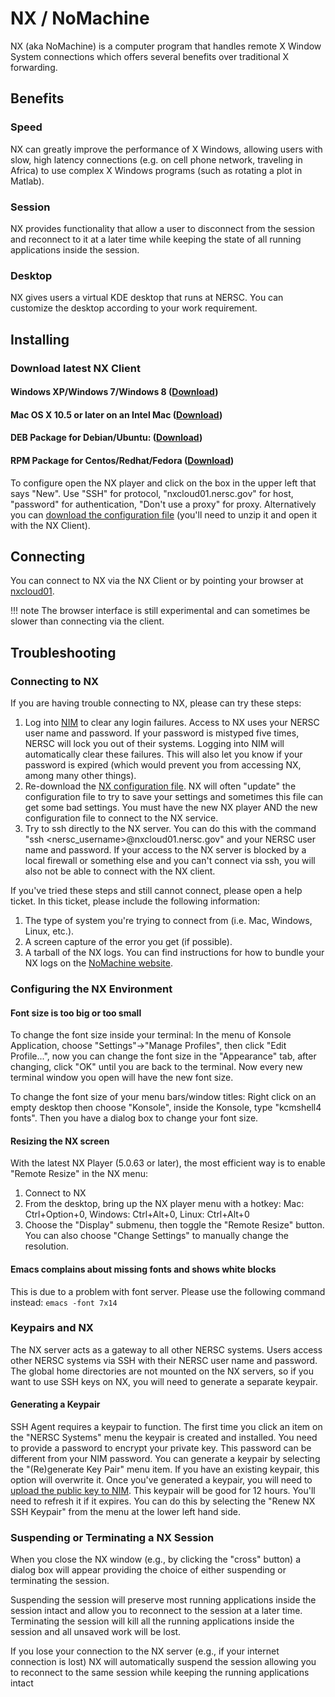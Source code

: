 # NX / NoMachine

NX (aka NoMachine) is a computer program that handles remote X Window 
System connections which offers several benefits over traditional X
forwarding.

## Benefits

### Speed

NX can greatly improve the performance of X Windows, allowing users
with slow, high latency connections (e.g. on cell phone network,
traveling in Africa) to use complex X Windows programs (such as
rotating a plot in Matlab).

### Session

NX provides functionality that allow a user to disconnect from the session
and reconnect to it at a later time while keeping the state of all
running applications inside the session.

### Desktop

NX gives users a virtual KDE desktop that runs at NERSC. You can
customize the desktop according to your work requirement.

## Installing

### Download latest NX Client
#### Windows XP/Windows 7/Windows 8 ([Download](http://portal.nersc.gov/project/mpccc/nx/nomachine-enterprise-client_6.0.80_1.exe))
#### Mac OS X 10.5 or later on an Intel Mac ([Download](http://portal.nersc.gov/project/mpccc/nx/nomachine-enterprise-client_6.0.66_2.dmg))
#### DEB Package for Debian/Ubuntu: ([Download](http://portal.nersc.gov/project/mpccc/nx/nomachine-enterprise-client_6.0.66_2_amd64.deb))
#### RPM Package for Centos/Redhat/Fedora ([Download](http://portal.nersc.gov/project/mpccc/nx/nomachine-enterprise-client_6.0.66_2_x86_64.rpm))

To configure open the NX player and click on the box in the 
upper left that says "New". Use "SSH" for protocol, 
"nxcloud01.nersc.gov" for host, "password" for authentication, 
"Don't use a proxy" for proxy. Alternatively you can [download 
the configuration 
file](http://portal.nersc.gov/project/mpccc/nx/Connection_to_NERSC_NX_service.nxs.gz) 
(you'll need to unzip it and open it with the NX Client).

## Connecting

You can connect to NX via the NX Client or by pointing your browser
at [nxcloud01](https://nxcloud01.nersc.gov).

!!! note
    The browser interface is still experimental and can sometimes
    be slower than connecting via the client.

## Troubleshooting

### Connecting to NX

If you are having trouble connecting to NX, please can try these steps:

1. Log into [NIM](https://nim.nersc.gov) to clear any login failures. Access to NX uses your NERSC user name and password. If your password is mistyped five times, NERSC will lock you out of their systems. Logging into NIM will automatically clear these failures. This will also let you know if your password is expired (which would prevent you from accessing NX, among many other things).
2. Re-download the [NX configuration file](http://portal.nersc.gov/project/mpccc/nx/Connection_to_NERSC_NX_service.nxs.gz). NX will often "update" the configuration file to try to save your settings and sometimes this file can get some bad settings. You must have the new NX player AND the new configuration file to connect to the NX service.
3. Try to ssh directly to the NX server. You can do this with the command "ssh <nersc_username>@nxcloud01.nersc.gov" and your NERSC user name and password. If your access to the NX server is blocked by a local firewall or something else and you can't connect via ssh, you will also not be able to connect with the NX client.

If you've tried these steps and still cannot connect, please open a help ticket. In this ticket, please include the following information:

1. The type of system you're trying to connect from (i.e. Mac, Windows, Linux, etc.).
1. A screen capture of the error you get (if possible).
1. A tarball of the NX logs. You can find instructions for how to bundle your NX logs on the [NoMachine website](https://www.nomachine.com/DT07M00098).

### Configuring the NX Environment

#### Font size is too big or too small

To change the font size inside your terminal: In the menu of Konsole Application, choose "Settings"->"Manage Profiles", then click "Edit Profile...", now you can change the font size in the "Appearance" tab, after changing, click "OK" until you are back to the terminal. Now every new terminal window you open will have the new font size. 

To change the font size of your menu bars/window titles: Right click on an empty desktop then choose "Konsole", inside the Konsole, type "kcmshell4 fonts". Then you have a dialog box to change your font size. 

#### Resizing the NX screen

With the latest NX Player (5.0.63 or later), the most efficient way is to enable "Remote Resize" in the NX menu:

1. Connect to NX
1. From the desktop, bring up the NX player menu with a hotkey: Mac: Ctrl+Option+0, Windows: Ctrl+Alt+0, Linux: Ctrl+Alt+0
1. Choose the "Display" submenu, then toggle the "Remote Resize" button. You can also choose "Change Settings" to manually change the resolution.

#### Emacs complains about missing fonts and shows white blocks

This is due to a problem with font server. Please use the following command instead: `emacs -font 7x14`

### Keypairs and NX

The NX server acts as a gateway to all other NERSC systems. Users access other NERSC systems via SSH with their NERSC user name and password. The global home directories are not mounted on the NX servers, so if you want to use SSH keys on NX, you will need to generate a separate keypair.

#### Generating a Keypair

SSH Agent requires a keypair to function. The first time you click an item on the "NERSC Systems" menu the keypair is created and installed. You need to provide a password to encrypt your private key. This password can be different from your NIM password. You can generate a keypair by selecting the "(Re)generate Key Pair" menu item. If you have an existing keypair, this option will overwrite it. Once you've generated a keypair, you will need to [upload the public key to NIM](https://www.nersc.gov/users/connecting-to-nersc/connecting-with-ssh/#toc-anchor-2). This keypair will be good for 12 hours. You'll need to refresh it if it expires. You can do this by selecting the "Renew NX SSH Keypair" from the menu at the lower left hand side.

### Suspending or Terminating a NX Session

When you close the NX window (e.g., by clicking the "cross" button) a dialog box will appear providing the choice of either suspending or terminating the session.

 Suspending the session will preserve most running applications inside the session intact and allow you to reconnect to the session at a later time.
 Terminating the session will kill all the running applications inside the session and all unsaved work will be lost.

If you lose your connection to the NX server (e.g., if your internet connection is lost) NX will automatically suspend the session allowing you to reconnect to the same session while keeping the running applications intact
